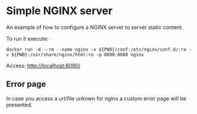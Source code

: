 # Simple NGINX server

An example of how to configure a NGINX server to server static content.

To run it execute:
```
docker run -d --rm --name nginx -v ${PWD}/conf:/etc/nginx/conf.d/:ro -v ${PWD}:/usr/share/nginx/html:ro -p 8090:8080 nginx
```

Access: [http://localhost:8090/](http://localhost:8090)

## Error page

In case you access a url/file unkown for nginx a custom error page will be presented.
